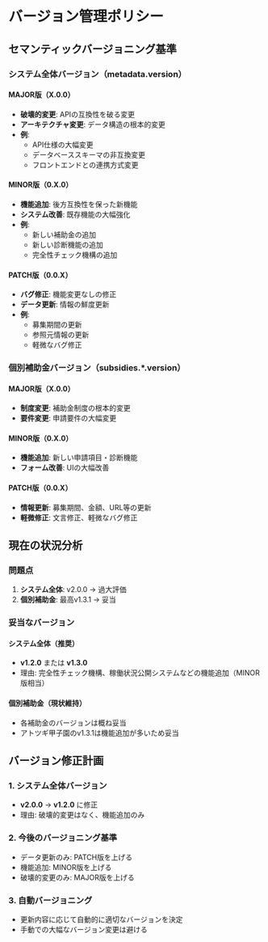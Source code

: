 # バージョン管理ポリシー

## セマンティックバージョニング基準

### システム全体バージョン（metadata.version）

#### MAJOR版（X.0.0）
- **破壊的変更**: APIの互換性を破る変更
- **アーキテクチャ変更**: データ構造の根本的変更
- **例**: 
  - API仕様の大幅変更
  - データベーススキーマの非互換変更
  - フロントエンドとの連携方式変更

#### MINOR版（0.X.0）
- **機能追加**: 後方互換性を保った新機能
- **システム改善**: 既存機能の大幅強化
- **例**:
  - 新しい補助金の追加
  - 新しい診断機能の追加
  - 完全性チェック機構の追加

#### PATCH版（0.0.X）
- **バグ修正**: 機能変更なしの修正
- **データ更新**: 情報の鮮度更新
- **例**:
  - 募集期間の更新
  - 参照元情報の更新
  - 軽微なバグ修正

### 個別補助金バージョン（subsidies.*.version）

#### MAJOR版（X.0.0）
- **制度変更**: 補助金制度の根本的変更
- **要件変更**: 申請要件の大幅変更

#### MINOR版（0.X.0）
- **機能追加**: 新しい申請項目・診断機能
- **フォーム改善**: UIの大幅改善

#### PATCH版（0.0.X）
- **情報更新**: 募集期間、金額、URL等の更新
- **軽微修正**: 文言修正、軽微なバグ修正

## 現在の状況分析

### 問題点
1. **システム全体**: v2.0.0 → 過大評価
2. **個別補助金**: 最高v1.3.1 → 妥当

### 妥当なバージョン

#### システム全体（推奨）
- **v1.2.0** または **v1.3.0**
- 理由: 完全性チェック機構、稼働状況公開システムなどの機能追加（MINOR版相当）

#### 個別補助金（現状維持）
- 各補助金のバージョンは概ね妥当
- アトツギ甲子園のv1.3.1は機能追加が多いため妥当

## バージョン修正計画

### 1. システム全体バージョン
- **v2.0.0** → **v1.2.0** に修正
- 理由: 破壊的変更はなく、機能追加のみ

### 2. 今後のバージョニング基準
- データ更新のみ: PATCH版を上げる
- 機能追加: MINOR版を上げる
- 破壊的変更のみ: MAJOR版を上げる

### 3. 自動バージョニング
- 更新内容に応じて自動的に適切なバージョンを決定
- 手動での大幅なバージョン変更は避ける